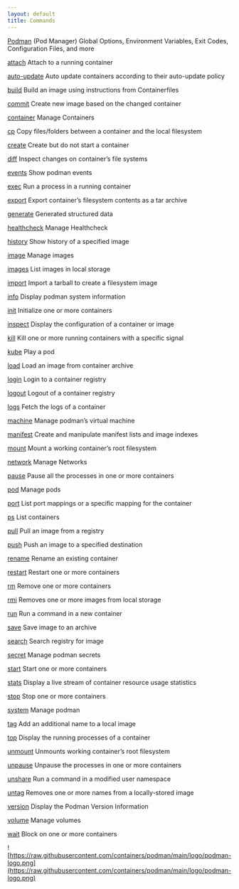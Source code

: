 ```yaml
---
layout: default
title: Commands
---
```



[Podman](index.html#document-markdown/podman.1) (Pod Manager) Global Options, Environment Variables, Exit Codes, Configuration Files, and more

[attach](index.html#document-markdown/podman-attach.1) Attach to a running container

[auto-update](index.html#document-markdown/podman-auto-update.1) Auto update containers according to their auto-update policy

[build](index.html#document-markdown/podman-build.1) Build an image using instructions from Containerfiles

[commit](index.html#document-markdown/podman-commit.1) Create new image based on the changed container

[container](index.html#document-markdown/podman-container.1) Manage Containers

[cp](index.html#document-markdown/podman-cp.1) Copy files/folders between a container and the local filesystem

[create](index.html#document-markdown/podman-create.1) Create but do not start a container

[diff](index.html#document-markdown/podman-diff.1) Inspect changes on container’s file systems

[events](index.html#document-markdown/podman-events.1) Show podman events

[exec](index.html#document-markdown/podman-exec.1) Run a process in a running container

[export](index.html#document-markdown/podman-export.1) Export container’s filesystem contents as a tar archive

[generate](index.html#document-markdown/podman-generate.1) Generated structured data

[healthcheck](index.html#document-markdown/podman-healthcheck.1) Manage Healthcheck

[history](index.html#document-markdown/podman-history.1) Show history of a specified image

[image](index.html#document-markdown/podman-image.1) Manage images

[images](index.html#document-markdown/podman-images.1) List images in local storage

[import](index.html#document-markdown/podman-import.1) Import a tarball to create a filesystem image

[info](index.html#document-markdown/podman-info.1) Display podman system information

[init](index.html#document-markdown/podman-init.1) Initialize one or more containers

[inspect](index.html#document-markdown/podman-inspect.1) Display the configuration of a container or image

[kill](index.html#document-markdown/podman-kill.1) Kill one or more running containers with a specific signal

[kube](index.html#document-markdown/podman-kube.1) Play a pod

[load](index.html#document-markdown/podman-load.1) Load an image from container archive

[login](index.html#document-markdown/podman-login.1) Login to a container registry

[logout](index.html#document-markdown/podman-logout.1) Logout of a container registry

[logs](index.html#document-markdown/podman-logs.1) Fetch the logs of a container

[machine](index.html#document-markdown/podman-machine.1) Manage podman’s virtual machine

[manifest](index.html#document-markdown/podman-manifest.1) Create and manipulate manifest lists and image indexes

[mount](index.html#document-markdown/podman-mount.1) Mount a working container’s root filesystem

[network](index.html#document-markdown/podman-network.1) Manage Networks

[pause](index.html#document-markdown/podman-pause.1) Pause all the processes in one or more containers

[pod](index.html#document-markdown/podman-pod.1) Manage pods

[port](index.html#document-markdown/podman-port.1) List port mappings or a specific mapping for the container

[ps](index.html#document-markdown/podman-ps.1) List containers

[pull](index.html#document-markdown/podman-pull.1) Pull an image from a registry

[push](index.html#document-markdown/podman-push.1) Push an image to a specified destination

[rename](index.html#document-markdown/podman-rename.1) Rename an existing container

[restart](index.html#document-markdown/podman-restart.1) Restart one or more containers

[rm](index.html#document-markdown/podman-rm.1) Remove one or more containers

[rmi](index.html#document-markdown/podman-rmi.1) Removes one or more images from local storage

[run](index.html#document-markdown/podman-run.1) Run a command in a new container

[save](index.html#document-markdown/podman-save.1) Save image to an archive

[search](index.html#document-markdown/podman-search.1) Search registry for image

[secret](index.html#document-markdown/podman-secret.1) Manage podman secrets

[start](index.html#document-markdown/podman-start.1) Start one or more containers

[stats](index.html#document-markdown/podman-stats.1) Display a live stream of container resource usage statistics

[stop](index.html#document-markdown/podman-stop.1) Stop one or more containers

[system](index.html#document-markdown/podman-system.1) Manage podman

[tag](index.html#document-markdown/podman-tag.1) Add an additional name to a local image

[top](index.html#document-markdown/podman-top.1) Display the running processes of a container

[unmount](index.html#document-markdown/podman-unmount.1) Unmounts working container’s root filesystem

[unpause](index.html#document-markdown/podman-unpause.1) Unpause the processes in one or more containers

[unshare](index.html#document-markdown/podman-unshare.1) Run a command in a modified user namespace

[untag](index.html#document-markdown/podman-untag.1) Removes one or more names from a locally-stored image

[version](index.html#document-markdown/podman-version.1) Display the Podman Version Information

[volume](index.html#document-markdown/podman-volume.1) Manage volumes

[wait](index.html#document-markdown/podman-wait.1) Block on one or more containers

![https://raw.githubusercontent.com/containers/podman/main/logo/podman-logo.png](https://raw.githubusercontent.com/containers/podman/main/logo/podman-logo.png)